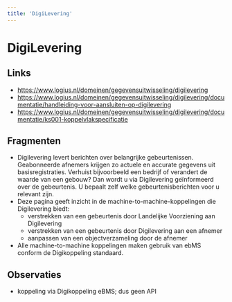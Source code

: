 ```yaml
---
title: 'DigiLevering'
---
```


# DigiLevering

## Links
- https://www.logius.nl/domeinen/gegevensuitwisseling/digilevering
- https://www.logius.nl/domeinen/gegevensuitwisseling/digilevering/documentatie/handleiding-voor-aansluiten-op-digilevering
- https://www.logius.nl/domeinen/gegevensuitwisseling/digilevering/documentatie/ks001-koppelvlakspecificatie

## Fragmenten
- Digilevering levert berichten over belangrijke gebeurtenissen. Geabonneerde afnemers krijgen zo actuele en accurate gegevens uit basisregistraties. Verhuist bijvoorbeeld een bedrijf of verandert de waarde van een gebouw? Dan wordt u via Digilevering geïnformeerd over de gebeurtenis. U bepaalt zelf welke gebeurtenisberichten voor u relevant zijn.
- Deze pagina geeft inzicht in de machine-to-machine-koppelingen die Digilevering biedt:
  - verstrekken van een gebeurtenis door Landelijke Voorziening aan Digilevering
  - verstrekken van een gebeurtenis door Digilevering aan een afnemer
  - aanpassen van een objectverzameling door de afnemer
- Alle machine-to-machine koppelingen maken gebruik van ebMS conform de Digikoppeling standaard.

## Observaties
- koppeling via Digikoppeling eBMS; dus geen API

